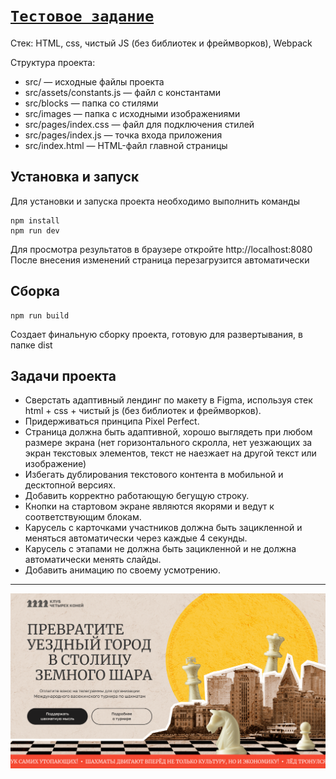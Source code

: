 # [`Тестовое задание`](https://olesia1205.github.io/Chess-club/index.html)

Стек: HTML, css, чистый JS (без библиотек и фреймворков), Webpack

Структура проекта:
- src/ — исходные файлы проекта
- src/assets/constants.js — файл с константами
- src/blocks — папка со стилями
- src/images — папка с исходными изображениями
- src/pages/index.css — файл для подключения стилей
- src/pages/index.js — точка входа приложения
- src/index.html — HTML-файл главной страницы

## Установка и запуск
Для установки и запуска проекта необходимо выполнить команды

```
npm install
npm run dev
```

Для просмотра результатов в браузере откройте http://localhost:8080 После внесения изменений страница перезагрузится автоматически

## Сборка

```
npm run build
```

Создает финальную сборку проекта, готовую для развертывания, в папке dist

## Задачи проекта

- Сверстать адаптивный лендинг по макету в Figma, используя стек html + css + чистый js (без библиотек и фреймворков).
- Придерживаться принципа Pixel Perfect.
- Страница должна быть адаптивной, хорошо выглядеть при любом размере экрана (нет горизонтального скролла, нет уезжающих за экран текстовых элементов, текст не наезжает на другой текст или изображение)
- Избегать дублирования текстового контента в мобильной и десктопной версиях.
- Добавить корректно работающую бегущую строку.
- Кнопки на стартовом экране являются якорями и ведут к соответствующим блокам.
- Карусель с карточками участников должна быть зацикленной и меняться автоматически через каждые 4 секунды.
- Карусель с этапами не должна быть зацикленной и не должна автоматически менять слайды.
- Добавить анимацию по своему усмотрению.

***

![screenshot](src/images/screenshot.png)
